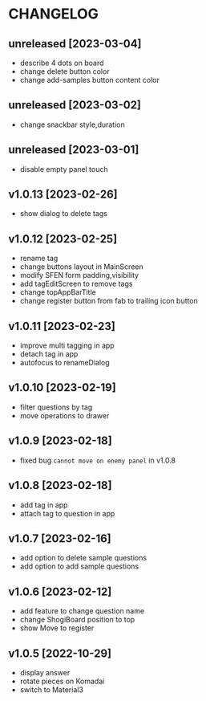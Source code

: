 # CHANGELOG

## unreleased [2023-03-04]
- describe 4 dots on board
- change delete button color
- change add-samples button content color

## unreleased [2023-03-02]
- change snackbar style,duration

## unreleased [2023-03-01]
- disable empty panel touch

## v1.0.13 [2023-02-26]
- show dialog to delete tags

## v1.0.12 [2023-02-25]
- rename tag
- change buttons layout in MainScreen
- modify SFEN form padding,visibility
- add tagEditScreen to remove tags
- change topAppBarTitle
- change register button from fab to trailing icon button

## v1.0.11 [2023-02-23]
- improve multi tagging in app
- detach tag in app
- autofocus to renameDialog

## v1.0.10 [2023-02-19]
- filter questions by tag
- move operations to drawer

## v1.0.9 [2023-02-18]
- fixed bug `cannot move on enemy panel` in v1.0.8

## v1.0.8 [2023-02-18]
- add tag in app
- attach tag to question in app

## v1.0.7 [2023-02-16]
- add option to delete sample questions
- add option to add sample questions

## v1.0.6 [2023-02-12]
- add feature to change question name
- change ShogiBoard position to top
- show Move to register

## v1.0.5 [2022-10-29]
- display answer
- rotate pieces on Komadai
- switch to Material3
